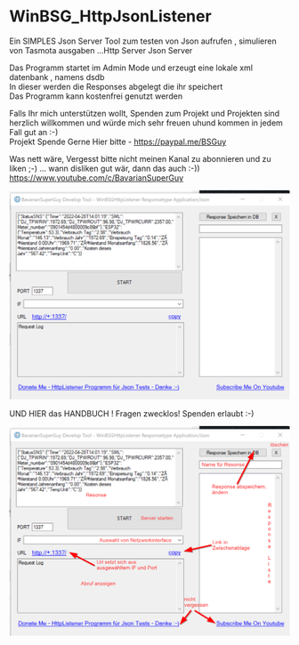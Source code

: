 # WinBSG_HttpJsonListener
Ein SIMPLES  Json Server Tool zum testen von Json aufrufen , simulieren von Tasmota ausgaben ...Http Server Json Server  

Das Programm startet im Admin Mode und erzeugt eine lokale xml datenbank , namens dsdb  
In dieser werden die Responses abgelegt die ihr speichert  
Das Programm kann kostenfrei genutzt werden  

Falls Ihr mich unterstützen wollt, Spenden zum Projekt und Projekten sind herzlich willkommen und würde mich sehr freuen uhund kommen in jedem Fall gut an :-)  
Projekt Spende Gerne Hier bitte - https://paypal.me/BSGuy  

Was nett wäre, Vergesst bitte nicht meinen Kanal zu abonnieren und zu liken ;-) ... wann disliken gut wär, dann das auch :-))  
https://www.youtube.com/c/BavarianSuperGuy  

<img src="Initial.png" alt="Start Formular"/>  
  
  
UND HIER das HANDBUCH ! Fragen zwecklos! Spenden  erlaubt :-)  
  
<img src="help.png" alt="HELP HANDBUCH"/>

